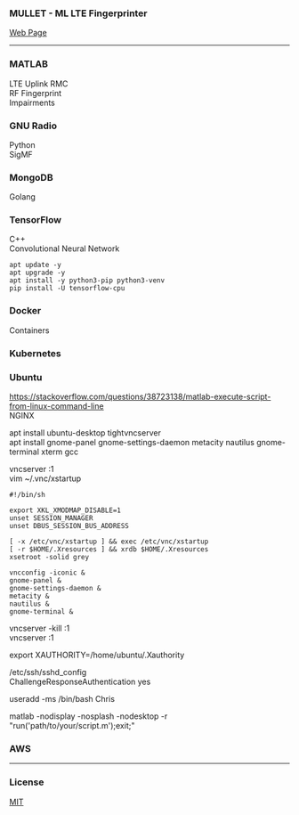 ### MULLET - ML LTE Fingerprinter
[Web Page](https://chrimson.github.io/MULLET)

---

### MATLAB
LTE Uplink RMC  
RF Fingerprint  
Impairments

### GNU Radio
Python  
SigMF

### MongoDB
Golang

### TensorFlow
C++  
Convolutional Neural Network
```
apt update -y
apt upgrade -y
apt install -y python3-pip python3-venv
pip install -U tensorflow-cpu
```

### Docker
Containers

### Kubernetes

### Ubuntu
https://stackoverflow.com/questions/38723138/matlab-execute-script-from-linux-command-line  
NGINX

apt install ubuntu-desktop tightvncserver  
apt install gnome-panel gnome-settings-daemon metacity nautilus gnome-terminal xterm gcc

vncserver :1  
vim ~/.vnc/xstartup  
```
#!/bin/sh

export XKL_XMODMAP_DISABLE=1
unset SESSION_MANAGER
unset DBUS_SESSION_BUS_ADDRESS

[ -x /etc/vnc/xstartup ] && exec /etc/vnc/xstartup
[ -r $HOME/.Xresources ] && xrdb $HOME/.Xresources
xsetroot -solid grey

vncconfig -iconic &
gnome-panel &
gnome-settings-daemon &
metacity &
nautilus &
gnome-terminal &
```
vncserver -kill :1  
vncserver :1  

export XAUTHORITY=/home/ubuntu/.Xauthority


/etc/ssh/sshd_config  
ChallengeResponseAuthentication yes

useradd -ms /bin/bash Chris

matlab -nodisplay -nosplash -nodesktop -r "run('path/to/your/script.m');exit;"

### AWS

---

### License
[MIT](LICENSE)
